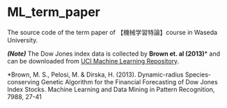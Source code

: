 # ML_term_paper
The source code of the term paper of 【機械学習特論】course in Waseda University. 

**_(Note)_** The Dow Jones index data is collected by **Brown et. al (2013)*** and can be downloaded from [UCI Machine Learning Repository](https://archive.ics.uci.edu/ml/datasets/Dow+Jones+Index#).

*Brown, M. S., Pelosi, M. & Dirska, H. (2013). Dynamic-radius Species-conserving Genetic Algorithm for
the Financial Forecasting of Dow Jones Index Stocks. Machine Learning and Data Mining in Pattern
Recognition, 7988, 27-41
